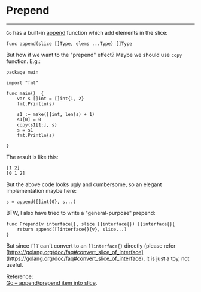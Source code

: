 # Prepend
----
`Go` has a built-in [append](https://golang.org/pkg/builtin/#append) function which add elements in the slice:  
	
	func append(slice []Type, elems ...Type) []Type

But how if we want to the "prepend" effect? Maybe we should use `copy` function. E.g.:  

	package main

	import "fmt"
	
	func main()  {
		var s []int = []int{1, 2}
		fmt.Println(s)
	
		s1 := make([]int, len(s) + 1)
		s1[0] = 0
		copy(s1[1:], s)
		s = s1
		fmt.Println(s)
	
	} 

The result is like this:  

	[1 2]
	[0 1 2]

But the above code looks ugly and cumbersome, so an elegant implementation maybe here:  

	s = append([]int{0}, s...)

BTW, I also have tried to write a "general-purpose" prepend:  

	func Prepend(v interface{}, slice []interface{}) []interface{}{
		return append([]interface{}{v}, slice...)
	}
But since `[]T` can't convert to an `[]interface{}` directly (please refer [https://golang.org/doc/faq#convert_slice_of_interface](https://golang.org/doc/faq#convert_slice_of_interface), it is just a toy, not useful.     
 
Reference:  
[Go – append/prepend item into slice](https://codingair.wordpress.com/2014/07/18/go-appendprepend-item-into-slice/).